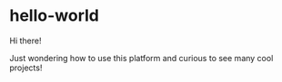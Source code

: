 # hello-world

Hi there!

Just wondering how to use this platform and curious to see many cool projects!
